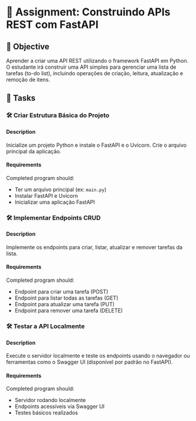 # 📘 Assignment: Construindo APIs REST com FastAPI

## 🎯 Objective

Aprender a criar uma API REST utilizando o framework FastAPI em Python. O estudante irá construir uma API simples para gerenciar uma lista de tarefas (to-do list), incluindo operações de criação, leitura, atualização e remoção de itens.

## 📝 Tasks

### 🛠️ Criar Estrutura Básica do Projeto

#### Description
Inicialize um projeto Python e instale o FastAPI e o Uvicorn. Crie o arquivo principal da aplicação.

#### Requirements
Completed program should:
- Ter um arquivo principal (ex: `main.py`)
- Instalar FastAPI e Uvicorn
- Inicializar uma aplicação FastAPI

### 🛠️ Implementar Endpoints CRUD

#### Description
Implemente os endpoints para criar, listar, atualizar e remover tarefas da lista.

#### Requirements
Completed program should:
- Endpoint para criar uma tarefa (POST)
- Endpoint para listar todas as tarefas (GET)
- Endpoint para atualizar uma tarefa (PUT)
- Endpoint para remover uma tarefa (DELETE)

### 🛠️ Testar a API Localmente

#### Description
Execute o servidor localmente e teste os endpoints usando o navegador ou ferramentas como o Swagger UI (disponível por padrão no FastAPI).

#### Requirements
Completed program should:
- Servidor rodando localmente
- Endpoints acessíveis via Swagger UI
- Testes básicos realizados
